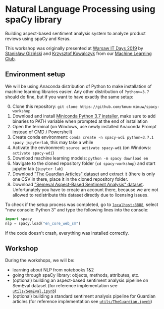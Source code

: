 # Natural Language Processing using spaCy library

Building aspect-based sentiment analysis system to analyze product reviews using spaCy and Keras.

This workshop was originally presented at [Warsaw IT Days 2019](https://warszawskiedniinformatyki.pl)
by [Stanisław Giziński](https://github.com/Gizzio) and [Krzysztof Kowalczyk](https://github.com/kowaalczyk) 
from our [Machine Learning Club](https://www.facebook.com/KNUM.MIMUW/).

## Environment setup

We will be using Anaconda distribution of Python to make installation of machine learning libraries easier.
Any other distribution of `Python>=3.7` should do fine, but if you want to have exactly the same setup:

0. Clone this repository: `git clone https://github.com/knum-mimuw/spacy-workshop`
1. Download and install [Miniconda Python 3.7 installer](https://conda.io/en/latest/miniconda.html),
   make sure to add binaries to PATH variable when prompted at the end of installation
2. Open the terminal (on Windows, use newly installed Anaconda Prompt instead of CMD / Powershell)
3. Create conda environment: `conda create -n spacy-wdi python=3.7.1 spacy jupyterlab`, this may take a while
4. Activate the environment: `source activate spacy-wdi` (on Windows: `activate spacy-wdi`)
5. Download machine learning models: `python -m spacy download en`
6. Navigate to the cloned repository folder (`cd spacy-workshop`) and start jupyter lab (`jupyter lab`)
7. Download ["The Guardian Articles" dataset](http://knum.mimuw.edu.pl/spacy-workshop/) and extract it (there is only one CSV in there, place it in the cloned repository folder.
8. Download ["Semeval Aspect-Based Sentiment Analysis" dataset](http://metashare.ilsp.gr:8080/repository/download/cd28e738562f11e59e2c842b2b6a04d703f9dae461bb4816a5d4320019407d23/). Unfortunately you have to create an account there, because we are not allowed to redistribute this dataset directly due to licensing issues.


To check if the setup process was completed, go to [`localhost:8888`](http://localhost:8888/lab),
select "new console: Python 3" and type the following lines into the console:
```python
import spacy
nlp = spacy.load("en_core_web_sm")
```
If the code doesn't crash, everything was installed correctly.

## Workshop

During the workshops, we will be:
- learning about NLP from notebooks 1&2
- going through spaCy library: objects, methods, attributes, etc.
- (optional) building an aspect-based sentiment analysis pipeline on SemEval dataset (for reference implementation see [`utils/SemEval.ipynb`](utils/SemEval.ipynb))
- (optional) building a standard sentiment analysis pipeline for Guardian articles (for reference implementation see [`utils/TheGuardian.ipynb`](utils/TheGuardian.ipynb))
